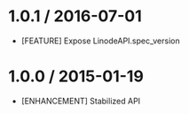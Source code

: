 # 1.0.1 / 2016-07-01

* [FEATURE] Expose LinodeAPI.spec_version

# 1.0.0 / 2015-01-19

* [ENHANCEMENT] Stabilized API

